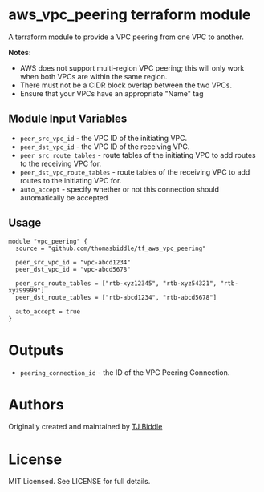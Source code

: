 aws\_vpc_peering terraform module
===========

A terraform module to provide a VPC peering from one VPC to another.

**Notes:**

- AWS does not support multi-region VPC peering; this will only work when both VPCs are within the same region.
- There must not be a CIDR block overlap between the two VPCs.
- Ensure that your VPCs have an appropriate "Name" tag


Module Input Variables
----------------------

- `peer_src_vpc_id`           - the VPC ID of the initiating VPC.
- `peer_dst_vpc_id`           - the VPC ID of the receiving VPC.
- `peer_src_route_tables`     - route tables of the initiating VPC to add routes to the receiving VPC for.
- `peer_dst_vpc_route_tables` - route tables of the receiving VPC to add routes to the initiating VPC for.
- `auto_accept`               - specify whether or not this connection should automatically be accepted


Usage
-----

```hcl
module "vpc_peering" {
  source = "github.com/thomasbiddle/tf_aws_vpc_peering"

  peer_src_vpc_id = "vpc-abcd1234"
  peer_dst_vpc_id = "vpc-abcd5678"
  
  peer_src_route_tables = ["rtb-xyz12345", "rtb-xyz54321", "rtb-xyz99999"]
  peer_dst_route_tables = ["rtb-abcd1234", "rtb-abcd5678"]
  
  auto_accept = true
}
```

Outputs
=======

 - `peering_connection_id` - the ID of the VPC Peering Connection.

Authors
=======

Originally created and maintained by [TJ Biddle](https://github.com/thomasbiddle)


License
=======

MIT Licensed. See LICENSE for full details.